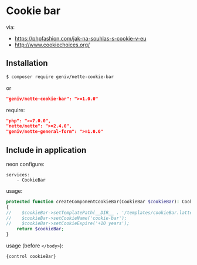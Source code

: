 Cookie bar
==========

via: 
- https://phpfashion.com/jak-na-souhlas-s-cookie-v-eu
- http://www.cookiechoices.org/

Installation
------------
```sh
$ composer require geniv/nette-cookie-bar
```
or
```json
"geniv/nette-cookie-bar": ">=1.0.0"
```

require:
```json
"php": ">=7.0.0",
"nette/nette": ">=2.4.0",
"geniv/nette-general-form": ">=1.0.0"
```

Include in application
----------------------
neon configure:
```neon
services:
    - CookieBar
```

usage:
```php
protected function createComponentCookieBar(CookieBar $cookieBar): CookieBar
{
//    $cookieBar->setTemplatePath(__DIR__ . '/templates/cookieBar.latte');
//    $cookieBar->setCookieName('cookie-bar');
//    $cookieBar->setCookieExpire('+10 years');
    return $cookieBar;
}
```

usage (before `</body>`):
```latte
{control cookieBar}
```
